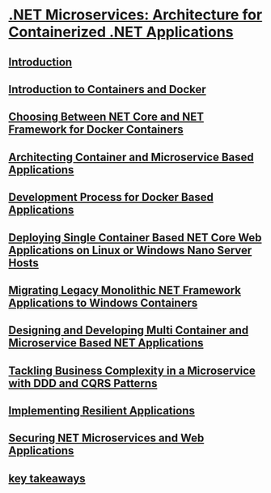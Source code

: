 # [.NET Microservices: Architecture for Containerized .NET Applications](index.md)
## [Introduction](introduction/)
## [Introduction to Containers and Docker](introduction-to-containers-and-docker/)
## [Choosing Between NET Core and NET Framework for Docker Containers](choosing-between-net-core-and-net-framework-for-docker-containers/)
## [Architecting Container and Microservice Based Applications](architecting-container-and-microservice-based-applications/)
## [Development Process for Docker Based Applications](development-process-for-docker-based-applications/)
## [Deploying Single Container Based NET Core Web Applications on Linux or Windows Nano Server Hosts](deploying-single-container-based-net-core-web-applications-on-linux-or-windows-nano-server-hosts/)
## [Migrating Legacy Monolithic NET Framework Applications to Windows Containers](migrating-legacy-monolithic-net-framework-applications-to-windows-containers/)
## [Designing and Developing Multi Container and Microservice Based NET Applications](designing-and-developing-multi-container-and-microservice-based-net-applications/)
## [Tackling Business Complexity in a Microservice with DDD and CQRS Patterns](tackling-business-complexity-in-a-microservice-with-ddd-and-cqrs-patterns/)
## [Implementing Resilient Applications](implementing-resilient-applications/)
## [Securing NET Microservices and Web Applications](securing-net-microservices-and-web-applications/)
## [key takeaways](key-takeaways/)
